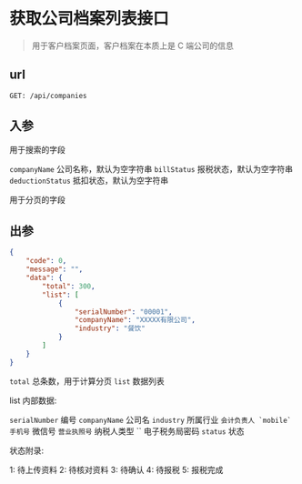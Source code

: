 # 获取公司档案列表接口

> 用于客户档案页面，客户档案在本质上是 C 端公司的信息

## url

```
GET: /api/companies
```

## 入参

用于搜索的字段

`companyName` 公司名称，默认为空字符串
`billStatus` 报税状态，默认为空字符串
`deductionStatus` 抵扣状态，默认为空字符串

用于分页的字段

## 出参

```json
{
    "code": 0,
    "message": "",
    "data": {
        "total": 300,
        "list": [
            {
                "serialNumber": "00001",
                "companyName": "XXXXX有限公司",
                "industry": "餐饮"
            }
        ]
    }
}
```

`total` 总条数，用于计算分页
`list` 数据列表

list 内部数据:

`serialNumber` 编号
`companyName` 公司名
`industry` 所属行业
`` 会计负责人
`mobile` 手机号
`` 微信号
`` 营业执照号
`` 纳税人类型
`` 电子税务局密码
`status` 状态 

状态附录:

1: 待上传资料
2: 待核对资料
3: 待确认
4: 待报税
5: 报税完成

